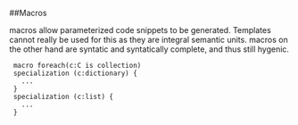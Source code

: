 ##Macros

macros allow parameterized code snippets to be generated. Templates cannot really be used for this as they are integral semantic units. macros on the other hand are syntatic and syntatically complete, and thus still hygenic.
```
 macro foreach(c:C is collection)
 specialization (c:dictionary) {
   ...
 }
 specialization (c:list) {
   ...
 }
```
